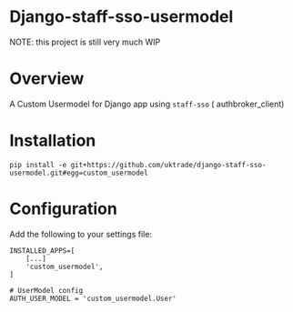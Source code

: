 # Django-staff-sso-usermodel

NOTE: this project is still very much WIP

# Overview

A Custom Usermodel for Django app using  `staff-sso` ( authbroker_client)

# Installation

`pip install -e git+https://github.com/uktrade/django-staff-sso-usermodel.git#egg=custom_usermodel`

# Configuration

Add the following to your settings file:

```
INSTALLED_APPS=[
    [...]
    'custom_usermodel',
]

# UserModel config
AUTH_USER_MODEL = 'custom_usermodel.User'
```

